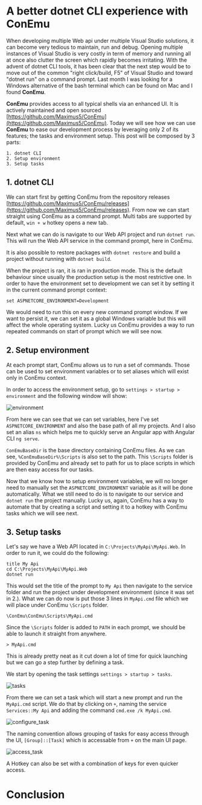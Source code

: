 # A better dotnet CLI experience with ConEmu

When developing multiple Web api under multiple Visual Studio solutions, it can become very tedious to maintain, run and debug. Opening multiple instances of Visual Studio is very costly in term of memory and running all at once also clutter the screen which rapidly becomes irritating. With the advent of dotnet CLI tools, it has been clear that the next step would be to move out of the common "right click/build, F5" of Visual Studio and toward "dotnet run" on a command prompt.
Last month I was looking for a Windows alternative of the bash terminal which can be found on Mac and I found __ConEmu__.

__ConEmu__ provides access to all typical shells via an enhanced UI. It is actively maintained and open sourced [https://github.com/Maximus5/ConEmu](https://github.com/Maximus5/ConEmu). Today we will see how we can use __ConEmu__ to ease our development process by leveraging only 2 of its features; the tasks and environment setup. This post will be composed by 3 parts:

```
1. dotnet CLI
2. Setup environment
3. Setup tasks
```

## 1. dotnet CLI

We can start first by getting ConEmu from the repository releases [https://github.com/Maximus5/ConEmu/releases](https://github.com/Maximus5/ConEmu/releases).
From now we can start straight using ConEmu as a command prompt. Multi tabs are supported by default, `win + w` hotkey opens a new tab.

Next what we can do is navigate to our Web API project and run `dotnet run`.
This will run the Web API service in the command prompt, here in ConEmu.

It is also possible to restore packages with `dotnet restore` and build a project without running with `dotnet build`.

When the project is ran, it is ran in production mode. This is the default behaviour since usually the production setup is the most restrictive one.
In order to have the environment set to development we can set it by setting it in the current command prompt context:

```
set ASPNETCORE_ENVIRONMENT=Development
```

We would need to run this on every new command prompt window. If we want to persist it, we can set it as a global Windows variable but this will affect the whole operating system. Lucky us ConEmu provides a way to run repeated commands on start of prompt which we will see now.

## 2. Setup environment

At each prompt start, ConEmu allows us to run a set of commands. Those can be used to set environment variables or to set aliases which will exist only in ConEmu context.

In order to access the environment setup, go to `settings > startup > environment` and the following window will show:

![environment]()

From here we can see that we can set variables, here I've set `ASPNETCORE_ENVIRONMENT` and also the base path of all my projects.
And I also set an alias `ns` which helps me to quickly serve an Angular app with Angular CLI `ng serve`.

`ConEmuBaseDir` is the base directory containing ConEmu files. As we can see, `%ConEmuBaseDir%\Scripts` is also set to the path. This `\Scripts` folder is provided by ConEmu and already set to path for us to place scripts in which are then easy access for our tasks.

Now that we know how to setup environment variables, we will no longer need to manually set the `ASPNETCORE_ENVIRONMENT` variable as it will be done automatically. What we still need to do is to navigate to our service and `dotnet run` the project manually. Lucky us, again, ConEmu has a way to automate that by creating a script and setting it to a hotkey with ConEmu tasks which we will see next.

## 3. Setup tasks

Let's say we have a Web API located in `C:\Projects\MyApi\MyApi.Web`. In order to run it, we could do the following:

```
title My Api
cd C:\Projects\MyApi\MyApi.Web
dotnet run
```

This would set the title of the prompt to `My Api` then navigate to the service folder and run the project under development environment (since it was set in 2.).
What we can do now is put those 3 lines in `MyApi.cmd` file which we will place under ConEmu `\Scripts` folder.

```
\ConEmu\ConEmu\Scripts\MyApi.cmd
```

Since the `\Scripts` folder is added to `PATH` in each prompt, we should be able to launch it straight from anywhere.

```
> MyApi.cmd
```

This is already pretty neat as it cut down a lot of time for quick launching but we can go a step further by defining a task.

We start by opening the task settings `settings > startup > tasks`.

![tasks]()

From there we can set a task which will start a new prompt and run the `MyApi.cmd` script.
We do that by clicking on `+`, naming the service `Services::My Api` and adding the command `cmd.exe /k MyApi.cmd`.

![configure_task]()

The naming convention allows grouping of tasks for easy access through the UI, `[Group]::[Task]` which is accessable from `+` on the main UI page.

![access_task]()

A Hotkey can also be set with a combination of keys for even quicker access.

# Conclusion